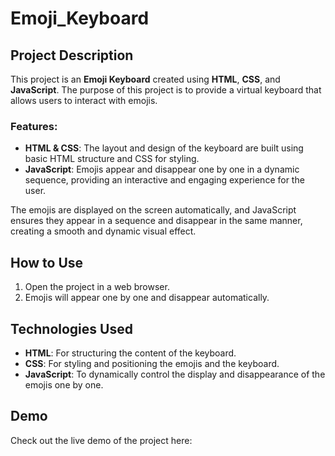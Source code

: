 # Emoji_Keyboard
## Project Description

This project is an **Emoji Keyboard** created using **HTML**, **CSS**, and **JavaScript**. The purpose of this project is to provide a virtual keyboard that allows users to interact with emojis.

### Features:
- **HTML & CSS**: The layout and design of the keyboard are built using basic HTML structure and CSS for styling.
- **JavaScript**: Emojis appear and disappear one by one in a dynamic sequence, providing an interactive and engaging experience for the user.
  
The emojis are displayed on the screen automatically, and JavaScript ensures they appear in a sequence and disappear in the same manner, creating a smooth and dynamic visual effect.

## How to Use
1. Open the project in a web browser.
2. Emojis will appear one by one and disappear automatically.

## Technologies Used
- **HTML**: For structuring the content of the keyboard.
- **CSS**: For styling and positioning the emojis and the keyboard.
- **JavaScript**: To dynamically control the display and disappearance of the emojis one by one.

## Demo

Check out the live demo of the project here:

